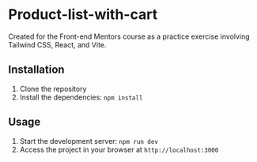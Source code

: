 # Product-list-with-cart

Created for the Front-end Mentors course as a practice exercise involving Tailwind CSS, React, and Vite.

## Installation

1. Clone the repository
2. Install the dependencies: `npm install`

## Usage

1. Start the development server: `npm run dev`
2. Access the project in your browser at `http://localhost:3000`
